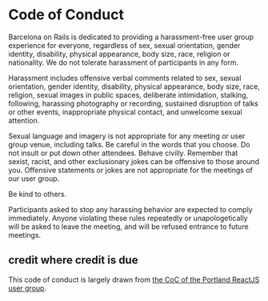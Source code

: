 # Code of Conduct

Barcelona on Rails is dedicated to providing a harassment-free user group experience for everyone, regardless of sex, sexual orientation, gender identity, disability, physical appearance, body size, race, religion or nationality. We do not tolerate harassment of participants in any form.

Harassment includes offensive verbal comments related to sex, sexual orientation, gender identity, disability, physical appearance, body size, race, religion, sexual images in public spaces, deliberate intimidation, stalking, following, harassing photography or recording, sustained disruption of talks or other events, inappropriate physical contact, and unwelcome sexual attention.

Sexual language and imagery is not appropriate for any meeting or user group venue, including talks. Be careful in the words that you choose. Do not insult or put down other attendees. Behave civilly. Remember that sexist, racist, and other exclusionary jokes can be offensive to those around you. Offensive statements or jokes are not appropriate for the meetings of our user group.

Be kind to others.

Participants asked to stop any harassing behavior are expected to comply immediately.
Anyone violating these rules repeatedly or unapologetically will be asked to leave the meeting, and will be refused entrance to future meetings.

## credit where credit is due

This code of conduct is largely drawn from [the CoC of the Portland ReactJS user group](https://github.com/portland-react-js/meetup/blob/master/code-of-conduct.md).
